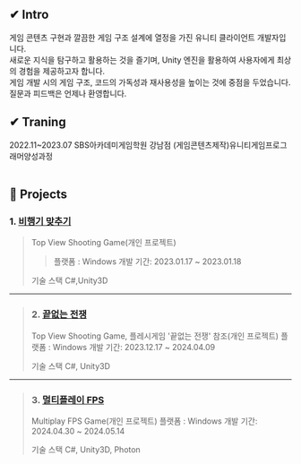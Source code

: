 ## ✔ Intro
게임 콘텐츠 구현과 깔끔한 게임 구조 설계에 열정을 가진 유니티 클라이언트 개발자입니다.    
새로운 지식을 탐구하고 활용하는 것을 즐기며, Unity 엔진을 활용하여 사용자에게 최상의 경험을 제공하고자 합니다.    
게임 개발 시의 게임 구조, 코드의 가독성과 재사용성을 높이는 것에 중점을 두었습니다.     
질문과 피드백은 언제나 환영합니다.
</br>

## ✔ Traning
2022.11~2023.07 SBS아카데미게임학원 강남점 (게임콘텐츠제작)유니티게임프로그래머양성과정    
</br>

## :pushpin: Projects
### 1. [비행기 맞추기](Game/DoubleClickAndCharging)
>Top View Shooting Game(개인 프로젝트)
>>플랫폼 : Windows
>개발 기간: 2023.01.17 ~ 2023.01.18    
>    
>기술 스택
>C#,Unity3D

-----------------

>### 2. [끝없는 전쟁](Game/EndlessWar)
>Top View Shooting Game, 플레시게임 '끝없는 전쟁' 참조(개인 프로젝트)
>플랫폼 : Windows
>개발 기간: 2023.12.17 ~ 2024.04.09    
>    
>기술 스택
>C#, Unity3D

-----------------

>### 3. [멀티플레이 FPS](Game/PhotonFPSGame)
>Multiplay FPS Game(개인 프로젝트)
>플랫폼 : Windows
>개발 기간: 2024.04.30 ~ 2024.05.14    
>    
>기술 스택
>C#, Unity3D, Photon
